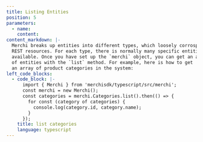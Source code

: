 ```yaml
---
title: Listing Entities
position: 5
parameters:
  - name:
    content:
content_markdown: |-
  Merchi breaks up entities into different types, which loosely corrospond to
  REST resources. For each type, there is normally many specific entities
  available. Once you have set up the `merchi` object, you can get an array
  of entities with the `list` method. For example, here is how to get 
  an array of product categories in the system:
left_code_blocks:
  - code_block: |-
      import { Merchi } from 'merchisdk/typescript/src/merchi';
      const merchi = new Merchi();
      const categories = merchi.Categories.list().then(() => {
        for const (category of categories) {
          console.log(category.id, category.name);
        }
      });
    title: list categories
    language: typescript
---
```

